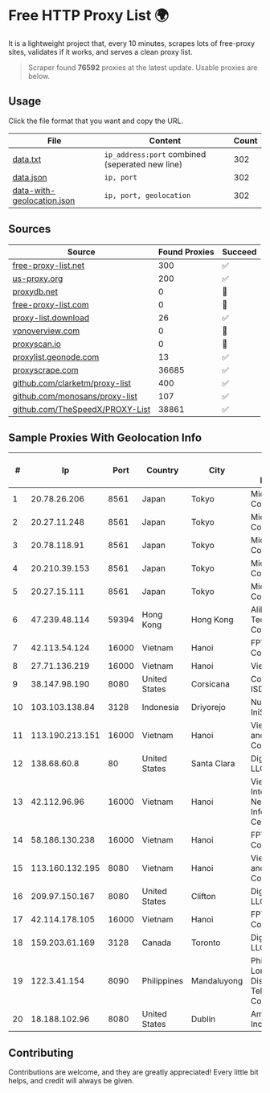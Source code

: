 
# Free HTTP Proxy List 🌍

It is a lightweight project that, every 10 minutes, scrapes lots of free-proxy sites, validates if it works, and serves a clean proxy list.


> Scraper found **76592** proxies at the latest update. Usable proxies are below.

## Usage

Click the file format that you want and copy the URL.


|File|Content|Count|
|----|-------|-----|
|[data.txt](https://raw.githubusercontent.com/themiralay/Proxy-List-World/master/data.txt)|`ip_address:port` combined (seperated new line)|302|
|[data.json](https://raw.githubusercontent.com/themiralay/Proxy-List-World/master/data.json)|`ip, port`|302|
|[data-with-geolocation.json](https://raw.githubusercontent.com/themiralay/Proxy-List-World/master/data-with-geolocation.json)|`ip, port, geolocation`|302|

## Sources

|Source|Found Proxies|Succeed|
|------|-------------|-------|
|[free-proxy-list.net](https://free-proxy-list.net)|300|✅|
|[us-proxy.org](https://www.us-proxy.org)|200|✅|
|[proxydb.net](http://proxydb.net)|0|🚫|
|[free-proxy-list.com](https://free-proxy-list.com/?page=&port=&type%5B%5D=http&type%5B%5D=https&up_time=0&search=Search)|0|🚫|
|[proxy-list.download](https://www.proxy-list.download/HTTP)|26|✅|
|[vpnoverview.com](https://vpnoverview.com/privacy/anonymous-browsing/free-proxy-servers)|0|🚫|
|[proxyscan.io](https://www.proxyscan.io)|0|🚫|
|[proxylist.geonode.com](https://proxylist.geonode.com/api/proxy-list?limit=300&page=1&sort_by=lastChecked&sort_type=desc&protocols=http,https)|13|✅|
|[proxyscrape.com](https://api.proxyscrape.com/v2/?request=displayproxies&protocol=http&timeout=10000&country=all&ssl=all&anonymity=all)|36685|✅|
|[github.com/clarketm/proxy-list](https://raw.githubusercontent.com/clarketm/proxy-list/master/proxy-list-raw.txt)|400|✅|
|[github.com/monosans/proxy-list](https://raw.githubusercontent.com/monosans/proxy-list/main/proxies/http.txt)|107|✅|
|[github.com/TheSpeedX/PROXY-List](https://raw.githubusercontent.com/TheSpeedX/PROXY-List/master/http.txt)|38861|✅|


## Sample Proxies With Geolocation Info

|#|Ip|Port|Country|City|Internet Service Provider|
|-|--|----|-------|----|-------------------------|
|1|20.78.26.206|8561|Japan|Tokyo|Microsoft Corporation|
|2|20.27.11.248|8561|Japan|Tokyo|Microsoft Corporation|
|3|20.78.118.91|8561|Japan|Tokyo|Microsoft Corporation|
|4|20.210.39.153|8561|Japan|Tokyo|Microsoft Corporation|
|5|20.27.15.111|8561|Japan|Tokyo|Microsoft Corporation|
|6|47.239.48.114|59394|Hong Kong|Hong Kong|Alibaba (US) Technology Co., Ltd.|
|7|42.113.54.124|16000|Vietnam|Hanoi|FPT Telecom Company|
|8|27.71.136.219|16000|Vietnam|Hanoi|Viettel Group|
|9|38.147.98.190|8080|United States|Corsicana|Corsicana ISD|
|10|103.103.138.84|3128|Indonesia|Driyorejo|Nusanet IniSaja|
|11|113.190.213.151|16000|Vietnam|Hanoi|VietNam Post and Telecom Corporation|
|12|138.68.60.8|80|United States|Santa Clara|DigitalOcean, LLC|
|13|42.112.96.96|16000|Vietnam|Hanoi|Vietnam Internet Network Information Center|
|14|58.186.130.238|16000|Vietnam|Hanoi|FPT Telecom Company|
|15|113.160.132.195|8080|Vietnam|Hanoi|VietNam Post and Telecom Corporation|
|16|209.97.150.167|8080|United States|Clifton|DigitalOcean, LLC|
|17|42.114.178.105|16000|Vietnam|Hanoi|FPT Telecom Company|
|18|159.203.61.169|3128|Canada|Toronto|DigitalOcean, LLC|
|19|122.3.41.154|8090|Philippines|Mandaluyong|Philippine Long Distance Telephone Co.|
|20|18.188.102.96|8080|United States|Dublin|Amazon.com, Inc.|



## Contributing

Contributions are welcome, and they are greatly appreciated! Every
little bit helps, and credit will always be given.

